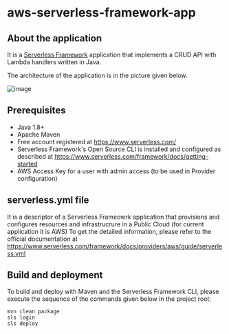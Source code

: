 # aws-serverless-framework-app

## About the application
It is a [Serverless Framework](https://www.serverless.com/) application that implements a CRUD API with Lambda handlers written in Java.

The architecture of the application is in the picture given below.

![image](https://miro.medium.com/max/1400/1*hkYSOC3c1xv9svTJOzgLsA.png)

## Prerequisites
- Java 1.8+
- Apache Maven
- Free account registered at https://www.serverless.com/
- Serverless Framework's Open Source CLI is installed and configured as described at https://www.serverless.com/framework/docs/getting-started
- AWS Access Key for a user with admin access (to be used in Provider configuration)

## serverless.yml file
It is a descriptor of a Serverless Frameowrk application that provisions and configures resources and infrastrucrure in a Public Cloud (for current application it is AWS)
To get the detailed information, please refer to the official documentation at https://www.serverless.com/framework/docs/providers/aws/guide/serverless.yml

## Build and deployment

To build and deploy with Maven and the Serverless Framework CLI, please execute the sequence of the commands given below in the project root:
```
mvn clean package
sls login
sls deploy
```
